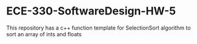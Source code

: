 # ECE-330-SoftwareDesign-HW-5
This repository has a c++ function template for SelectionSort algorithm to sort an array of ints and floats
